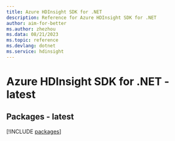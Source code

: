 ```yaml
---
title: Azure HDInsight SDK for .NET
description: Reference for Azure HDInsight SDK for .NET
author: aim-for-better
ms.author: zhezhou
ms.data: 08/21/2023
ms.topic: reference
ms.devlang: dotnet
ms.service: hdinsight
---
```

# Azure HDInsight SDK for .NET - latest
## Packages - latest
[!INCLUDE [packages](hdinsight-index.md)]